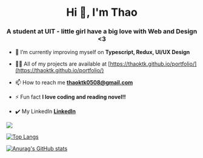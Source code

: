<h1 align="center">Hi 👋, I'm Thao</h1>
<h3 align="center">A student at UIT - little girl have a big love with Web and Design <3</h3>

- 🌱 I’m currently improving myself on **Typescript, Redux, UI/UX Design**

- 👨‍💻 All of my projects are available at [https://thaoktk.github.io/portfolio/](https://thaoktk.github.io/portfolio/)

- 📫 How to reach me **thaoktk0508@gmail.com**

- ⚡ Fun fact **I love coding and reading novel!!**

- ✔️ My LinkedIn **[LinkedIn](https://www.linkedin.com/in/thu-thảo-trần-141896226/)**

 ![](https://komarev.com/ghpvc/?username=thaoktk&color=ff69b4)
 

 [![Top Langs](https://github-readme-stats.vercel.app/api/top-langs/?username=thaoktk&layout=compact&theme=cobalt)](https://github.com/anuraghazra/github-readme-stats)

 [![Anurag's GitHub stats](https://github-readme-stats.vercel.app/api?username=thaoktk&theme=cobalt)](https://github.com/anuraghazra/github-readme-stats)




